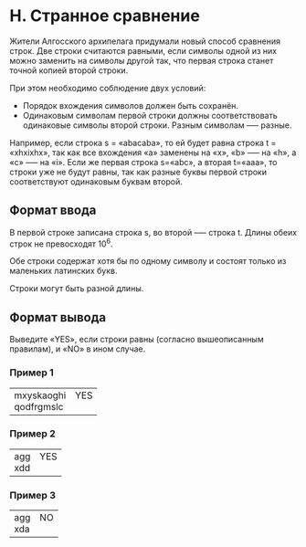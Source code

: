 # H. Странное сравнение

Жители Алгосского архипелага придумали новый способ сравнения строк. Две строки считаются равными, если символы одной из них можно заменить на символы другой так, что первая строка станет точной копией второй строки.

При этом необходимо соблюдение двух условий:

-   Порядок вхождения символов должен быть сохранён.
-   Одинаковым символам первой строки должны соответствовать одинаковые символы второй строки. Разным символам —– разные.

Например, если строка s = «abacaba», то ей будет равна строка t = «xhxixhx», так как все вхождения «a» заменены на «x», «b» –— на «h», а «c» –— на «i». Если же первая строка s=«abc», а вторая t=«aaa», то строки уже не будут равны, так как разные буквы первой строки соответствуют одинаковым буквам второй.

## Формат ввода

В первой строке записана строка s, во второй –— строка t. Длины обеих строк не превосходят 10<sup>6</sup>.

Обе строки содержат хотя бы по одному символу и состоят только из маленьких латинских букв.

Строки могут быть разной длины.

## Формат вывода

Выведите «YES», если строки равны (согласно вышеописанным правилам), и «NO» в ином случае.

### Пример 1

<table><tr>
<td>
mxyskaoghi<br>
qodfrgmslc
</td>
<td>
YES<br>
<br>
</td>
</tr></table>

### Пример 2

<table><tr>
<td>
agg<br>
xdd
</td>
<td>
YES<br>
<br>
</td>
</tr></table>

### Пример 3

<table><tr>
<td>
agg<br>
xda
</td>
<td>
NO<br>
<br>
</td>
</tr></table>
